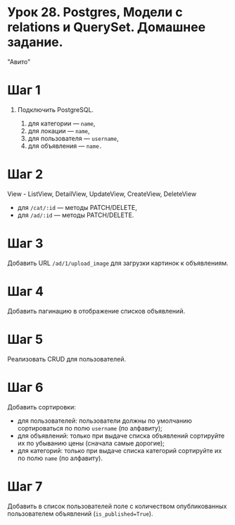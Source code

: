 # **Урок 28. Postgres, Модели с relations и QuerySet. Домашнее задание.**

 "Авито"

# Шаг 1

1. Подключить PostgreSQL.
 
    1. для категории — `name`,
    2. для локации — `name`,
    3. для пользователя — `username`,
    4. для объявления — `name.`
    

# Шаг 2

 View - ListView, DetailView, UpdateView, CreateView, DeleteView  

- для  `/cat/:id` — методы PATCH/DELETE,
- для `/ad/:id` — методы PATCH/DELETE.


# Шаг 3

Добавить URL `/ad/1/upload_image` для загрузки картинок к объявлениям.

# Шаг 4

Добавить пагинацию в отображение списков объявлений. 

# Шаг 5

Реализовать CRUD для пользователей. 

# Шаг 6

Добавить сортировки: 

- для пользователей: пользователи должны по умолчанию сортироваться по полю `username` (по алфавиту);
- для объявлений: только при выдаче списка объявлений сортируйте их по убыванию цены (сначала самые дорогие);
- для категорий: только при выдаче списка категорий сортируйте их по полю `name` (по алфавиту).

# Шаг 7

Добавить в список пользователей поле с количеством опубликованных пользователем объявлений (`is_published=True`). 


